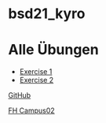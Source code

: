 # bsd21_kyro
# Alle Übungen

- [Exercise 1]
- [Exercise 2]

[GitHub](https://github.com)

[FH Campus02](https://www.campus02.at)


[Exercise 1]: <exercise1.md>
[Exercise 2]: <exercise2.md>

